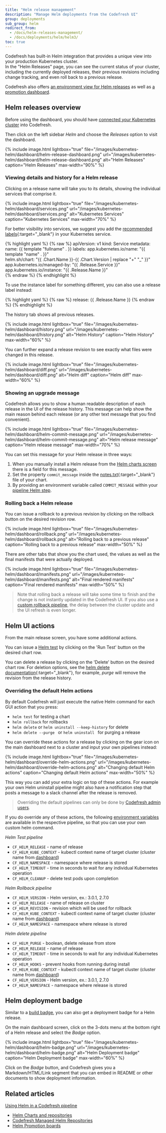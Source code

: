 ```yaml
---
title: "Helm release management"
description: "Manage Helm deployments from the Codefresh UI"
group: deployments
sub_group: helm
redirect_from:
  - /docs/helm-releases-management/
  - /docs/deployments/helm/helm3/
toc: true
---
```

Codefresh has built-in Helm integration that provides a unique view into your production Kubernetes cluster.  
In the "Helm Releases" page, you can see the current status of your cluster, including the currently deployed releases, their previous revisions including change tracking, and even roll back to a previous release.

Codefresh also offers [an environment view for Helm releases]({{site.baseurl}}/docs/deploy-to-kubernetes/environment-dashboard/) as well as [a promotion dashboard]({{site.baseurl}}/docs/deployments/helm/helm-environment-promotion).


## Helm releases overview

Before using the dashboard, you should have [connected your Kubernetes cluster]({{site.baseurl}}/docs/deploy-to-kubernetes/adding-non-gke-kubernetes-cluster/) into Codefresh.

Then click on the left sidebar *Helm* and choose the *Releases* option to visit the dashboard. 

{% include 
image.html 
lightbox="true" 
file="/images/kubernetes-helm/dashboard/helm-release-dashboard.png" 
url="/images/kubernetes-helm/dashboard/helm-release-dashboard.png"
alt="Helm Releases" 
caption="Helm Releases" 
max-width="90%"
%}

<!---### Choosing between Helm 2 and Helm 3 releases

You can specify the type of Helm release for a cluster by clicking on the small gear icon. Then make sure to refresh the page.

 {% include 
image.html 
lightbox="true" 
file="/images/getting-started/quick-start-helm/helm-version-selection.png" 
url="/images/getting-started/quick-start-helm/helm-version-selection.png" 
alt="Choosing a Helm version" 
caption="Choosing a Helm version" 
max-width="50%" 
%}

For Helm 2 releases, Codefresh will try to find the server component (Tiller) in the cluster in the namespace that you define. -->


### Viewing details and history for a Helm release

Clicking on a release name will take you to its details, showing the individual services that comprise it.

{% include 
image.html 
lightbox="true" 
file="/images/kubernetes-helm/dashboard/services.png" 
url="/images/kubernetes-helm/dashboard/services.png"
alt="Kubernetes Services" 
caption="Kubernetes Services" 
max-width="70%"
%}

For better visibility into services, we suggest you add the [recommended labels](https://helm.sh/docs/topics/chart_best_practices/labels/){:target="\_blank"} in your Kubernetes service.

{% highlight yaml %}
{% raw %}
apiVersion: v1
kind: Service
metadata:
  name: {{ template "fullname" . }}
  labels:
    app.kubernetes.io/name: "{{ template "name" . }}"  
    helm.sh/chart: "{{ .Chart.Name }}-{{ .Chart.Version | replace "+" "_" }}"
    app.kubernetes.io/managed-by: "{{ .Release.Service  }}"
    app.kubernetes.io/instance: "{{ .Release.Name }}"   
{% endraw %}
{% endhighlight %}

To use the instance label for something different, you can also use a release label instead:

{% highlight yaml %}
{% raw %}
release: {{ .Release.Name }}
{% endraw %}
{% endhighlight %}

The history tab shows all previous releases.

{% include 
image.html 
lightbox="true" 
file="/images/kubernetes-helm/dashboard/history.png" 
url="/images/kubernetes-helm/dashboard/history.png"
alt="Helm History" 
caption="Helm History"
max-width="60%"
%}

You can further expand a release revision to see exactly what files were changed in this release.

{% include 
image.html 
lightbox="true" 
file="/images/kubernetes-helm/dashboard/diff.png" 
url="/images/kubernetes-helm/dashboard/diff.png"
alt="Helm diff" 
caption="Helm diff" 
max-width="60%"
%}

### Showing an upgrade message

Codefresh allows you to show a human readable description of each release in the UI of the release history. This message
can help show the main reason behind each release (or any other text message that you find convenient).

{% include 
image.html 
lightbox="true" 
file="/images/kubernetes-helm/dashboard/helm-commit-message.png" 
url="/images/kubernetes-helm/dashboard/helm-commit-message.png"
alt="Helm release message" 
caption="Helm release message" 
max-width="70%"
%}

You can set this message for your Helm release in three ways:

1. When you manually install a Helm release from the [Helm charts screen]({{site.baseurl}}/docs/deployments/helm/add-helm-repository/#install-chart-from-your-helm-repository) there is a field for this message.
1. Set the property `commit_message` inside the [notes.txt](https://helm.sh/docs/chart_template_guide/notes_files/){:target="\_blank"} file of your chart.
1. By providing an environment variable called `COMMIT_MESSAGE` within your [pipeline Helm step]({{site.baseurl}}/docs/deployments/helm/using-helm-in-codefresh-pipeline/).


### Rolling back a Helm release

You can issue a rollback to a previous revision by clicking on the rollback button on the desired revision row.

{% include 
image.html 
lightbox="true" 
file="/images/kubernetes-helm/dashboard/rollback.png" 
url="/images/kubernetes-helm/dashboard/rollback.png"
alt="Rolling back to a previous release" 
caption="Rolling back to a previous release" 
max-width="50%"
%}

There are other tabs that show you the chart used, the values as well as the final manifests that were actually deployed.

{% include 
image.html 
lightbox="true" 
file="/images/kubernetes-helm/dashboard/manifests.png" 
url="/images/kubernetes-helm/dashboard/manifests.png"
alt="Final rendered manifests" 
caption="Final rendered manifests" 
max-width="50%"
%}

>Note that rolling back a release will take some time to finish and the change is not instantly updated in the Codefresh UI. If you also
use a [custom rollback pipeline](#overriding-the-default-helm-actions), the delay between the cluster update and the UI refresh is even longer. 

## Helm UI actions

From the main release screen, you have some additional actions.

You can issue a [Helm test](https://github.com/kubernetes/helm/blob/master/docs/chart_tests.md) by clicking on the 'Run Test' button on the desired chart row.

You can delete a release by clicking on the 'Delete' button on the desired chart row.
For deletion options, see the [helm delete documentation](https://github.com/kubernetes/helm/blob/master/docs/helm/helm_delete.md){:target="\_blank"}, for example, *purge* will remove the revision from the release history.

### Overriding the default Helm actions

By default Codefresh will just execute the native Helm command for each GUI action that you press:

* `helm test` for testing a chart
* `helm rollback` for rollbacks
* `helm delete` or `helm uninstall --keep-history` for delete
* `helm delete --purge ` or `helm uninstall ` for purging a release

You can override these actions for a release by clicking on the gear icon on the main dashboard next to a cluster and input your own pipelines instead:

{% include 
image.html 
lightbox="true" 
file="/images/kubernetes-helm/dashboard/override-helm-actions.png" 
url="/images/kubernetes-helm/dashboard/override-helm-actions.png"
alt="Changing default Helm actions" 
caption="Changing default Helm actions" 
max-width="50%"
%}

This way you can add your extra logic on top of these actions. For example your own Helm uninstall pipeline might also have a notification step that posts a message to a slack channel after the release is removed.

>Overriding the default pipelines can only be done by [Codefresh admin users]({{site.baseurl}}/docs/administration/access-control/#users-and-administrators).

If you do override any of these actions, the following [environment variables]({{site.baseurl}}/docs/codefresh-yaml/variables/) are available in the respective pipeline, so that you can use your own custom helm command.

*Helm Test pipeline*

* `CF_HELM_RELEASE` - name of release
* `CF_HELM_KUBE_CONTEXT` - kubectl context name of target cluster (cluster name from [dashboard]({{site.baseurl}}/docs/deploy-to-kubernetes/manage-kubernetes/#work-with-your-services))
* `CF_HELM_NAMESPACE` - namespace where release is stored  
* `CF_HELM_TIMEOUT` - time in seconds to wait for any individual Kubernetes operation
* `CF_HELM_CLEANUP` - delete test pods upon completion



*Helm Rollback pipeline*

* `CF_HELM_VERSION` - Helm version, ex.: 3.0.1, 2.7.0
* `CF_HELM_RELEASE` - name of release on cluster
* `CF_HELM_REVISION` - revision which will be used for rollback
* `CF_HELM_KUBE_CONTEXT` - kubectl context name of target cluster (cluster name from [dashboard]({{site.baseurl}}/docs/deploy-to-kubernetes/manage-kubernetes/#work-with-your-services))
* `CF_HELM_NAMESPACE` - namespace where release is stored 


*Helm delete pipeline*

* `CF_HELM_PURGE` - boolean, delete release from store
* `CF_HELM_RELEASE` - name of release
* `CF_HELM_TIMEOUT` - time in seconds to wait for any individual Kubernetes operation
* `CF_HELM_HOOKS` - prevent hooks from running during install
* `CF_HELM_KUBE_CONTEXT` - kubectl context name of target cluster (cluster name from [dashboard]({{site.baseurl}}/docs/deploy-to-kubernetes/manage-kubernetes/#work-with-your-services))
* `CF_HELM_VERSION` - Helm version, ex.: 3.0.1, 2.7.0
* `CF_HELM_NAMESPACE` - namespace where release is stored



## Helm deployment badge

Similar to a [build badge]({{site.baseurl}}/docs/pipelines/build-status/#using-the-build-badge), you can also get a deployment badge for a Helm release.  

On the main dashboard screen, click on the 3-dots menu at the bottom right of a Helm release and select the *Badge* option.

{% include 
image.html 
lightbox="true" 
file="/images/kubernetes-helm/dashboard/helm-badge.png" 
url="/images/kubernetes-helm/dashboard/helm-badge.png"
alt="Helm Deployment badge" 
caption="Helm Deployment badge" 
max-width="60%"
%}


Click on the *Badge* button, and Codefresh gives you a Markdown/HTML/Link segment that you can embed in README or other 
documents to show deployment information.

## Related articles
[Using Helm in a Codefresh pipeline]({{site.baseurl}}/docs/deployments/helm/using-helm-in-codefresh-pipeline/)
* [Helm Charts and repositories]({{site.baseurl}}/docs/deployments/helm/add-helm-repository/)
* [Codefresh Managed Helm Repositories]({{site.baseurl}}/docs/deployments/helm/managed-helm-repository/)
* [Helm Promotion boards]({{site.baseurl}}/docs/deployments/helm/helm-environment-promotion)